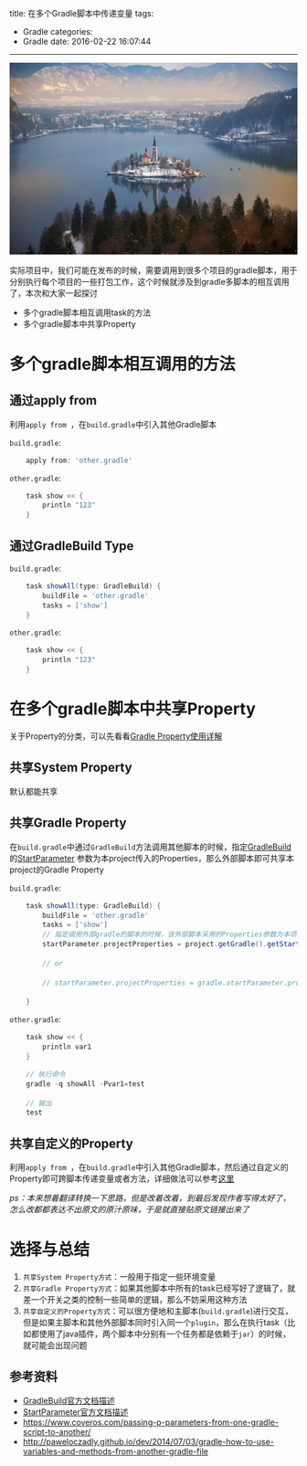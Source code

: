 title: 在多个Gradle脚本中传递变量
tags:
  - Gradle
categories:
  - Gradle
date: 2016-02-22 16:07:44
---

![](/img/Momentum/201602221815.jpg)

实际项目中，我们可能在发布的时候，需要调用到很多个项目的gradle脚本，用于分别执行每个项目的一些打包工作，这个时候就涉及到gradle多脚本的相互调用了，本次和大家一起探讨

* 多个gradle脚本相互调用task的方法
* 多个gradle脚本中共享Property

<!-- more -->

# 多个gradle脚本相互调用的方法

## 通过apply from

利用``apply from ``，在``build.gradle``中引入其他Gradle脚本

``build.gradle``:

```gradle
    apply from: 'other.gradle'
```

``other.gradle``:

```gradle
    task show << {
        println "123"
    }
```

## 通过GradleBuild Type

``build.gradle``:

```gradle
    task showAll(type: GradleBuild) {
        buildFile = 'other.gradle'
        tasks = ['show']
    } 
```

``other.gradle``:

```gradle
    task show << {
        println "123"
    }
```

# 在多个gradle脚本中共享Property

关于Property的分类，可以先看看[Gradle Property使用详解](http://caizhitao.com/2016/02/20/gradle-properties/)

## 共享System Property 

默认都能共享

## 共享Gradle Property 

在``build.gradle``中通过``GradleBuild``方法调用其他脚本的时候，指定[GradleBuild](https://docs.gradle.org/current/dsl/org.gradle.api.tasks.GradleBuild.html) 的[StartParameter](https://docs.gradle.org/current/javadoc/org/gradle/StartParameter.html) 参数为本project传入的Properties，那么外部脚本即可共享本project的Gradle Property

``build.gradle``:

```gradle
    task showAll(type: GradleBuild) {
        buildFile = 'other.gradle'
        tasks = ['show']
        // 指定调用外部gradle的脚本的时候，该外部脚本采用的Properties参数为本项目所采用的
        startParameter.projectProperties = project.getGradle().getStartParameter().getProjectProperties()

        // or 

        // startParameter.projectProperties = gradle.startParameter.projectProperties

    } 
```

``other.gradle``:

```gradle
    task show << {
        println var1
    }
```

```gradle
    // 执行命令
    gradle -q showAll -Pvar1=test 

    // 输出 
    test
```

## 共享自定义的Property

利用``apply from ``，在``build.gradle``中引入其他Gradle脚本，然后通过自定义的Property即可跨脚本传递变量或者方法，详细做法可以参考[这里](http://paweloczadly.github.io/dev/2014/07/03/gradle-how-to-use-variables-and-methods-from-another-gradle-file) 

*ps：本来想着翻译转换一下思路，但是改着改着，到最后发现作者写得太好了，怎么改都都表达不出原文的原汁原味，于是就直接贴原文链接出来了*

# 选择与总结

1. ``共享System Property方式``：一般用于指定一些环境变量
1. ``共享Gradle Property方式``：如果其他脚本中所有的task已经写好了逻辑了，就差一个开关之类的控制一些简单的逻辑，那么不妨采用这种方法
2. ``共享自定义的Property方式``：可以很方便地和主脚本(``build.gradle``)进行交互，但是如果主脚本和其他外部脚本同时引入同一个``plugin``，那么在执行task（比如都使用了java插件，两个脚本中分别有一个任务都是依赖于``jar``）的时候，就可能会出现问题

## 参考资料

* [GradleBuild官方文档描述](https://docs.gradle.org/current/dsl/org.gradle.api.tasks.GradleBuild.html)
* [StartParameter官方文档描述](https://docs.gradle.org/current/javadoc/org/gradle/StartParameter.html) 
* https://www.coveros.com/passing-p-parameters-from-one-gradle-script-to-another/
* http://paweloczadly.github.io/dev/2014/07/03/gradle-how-to-use-variables-and-methods-from-another-gradle-file


